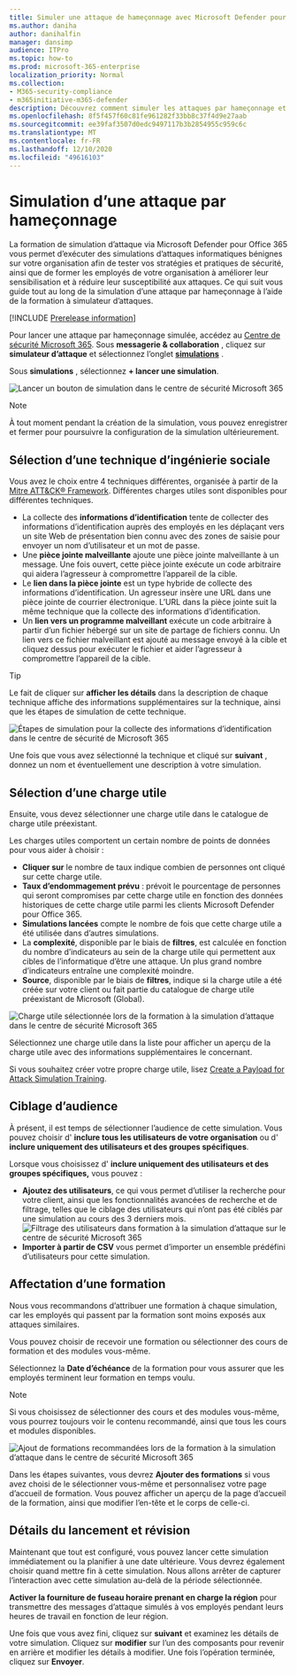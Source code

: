```yaml
---
title: Simuler une attaque de hameçonnage avec Microsoft Defender pour
ms.author: daniha
author: danihalfin
manager: dansimp
audience: ITPro
ms.topic: how-to
ms.prod: microsoft-365-enterprise
localization_priority: Normal
ms.collection:
- M365-security-compliance
- m365initiative-m365-defender
description: Découvrez comment simuler les attaques par hameçonnage et former vos utilisateurs à la prévention du hameçonnage avec la formation à la simulation d’attaque de Microsoft Defender pour Office 365.
ms.openlocfilehash: 8f5f457f60c81fe961282f33bb8c37f4d9e27aab
ms.sourcegitcommit: ee39faf3507d0edc9497117b3b2854955c959c6c
ms.translationtype: MT
ms.contentlocale: fr-FR
ms.lasthandoff: 12/10/2020
ms.locfileid: "49616103"
---
```

# <a name="simulate-a-phishing-attack"></a>Simulation d’une attaque par hameçonnage

La formation de simulation d’attaque via Microsoft Defender pour Office 365 vous permet d’exécuter des simulations d’attaques informatiques bénignes sur votre organisation afin de tester vos stratégies et pratiques de sécurité, ainsi que de former les employés de votre organisation à améliorer leur sensibilisation et à réduire leur susceptibilité aux attaques. Ce qui suit vous guide tout au long de la simulation d’une attaque par hameçonnage à l’aide de la formation à simulateur d’attaques.

[!INCLUDE [Prerelease information](../includes/prerelease.md)]

Pour lancer une attaque par hameçonnage simulée, accédez au [Centre de sécurité Microsoft 365](https://security.microsoft.com/). Sous **messagerie & collaboration** , cliquez sur **simulateur d’attaque** et sélectionnez l’onglet [**simulations**](https://security.microsoft.com/attacksimulator?viewid=simulations) .

Sous **simulations** , sélectionnez **+ lancer une simulation**.

![Lancer un bouton de simulation dans le centre de sécurité Microsoft 365](../../media/attack-sim-preview-launch.png)

> [!NOTE]
> À tout moment pendant la création de la simulation, vous pouvez enregistrer et fermer pour poursuivre la configuration de la simulation ultérieurement.

## <a name="selecting-a-social-engineering-technique"></a>Sélection d’une technique d’ingénierie sociale

Vous avez le choix entre 4 techniques différentes, organisée à partir de la [Mitre ATT&CK® Framework](https://attack.mitre.org/techniques/enterprise/). Différentes charges utiles sont disponibles pour différentes techniques.

- La collecte des **informations d’identification** tente de collecter des informations d’identification auprès des employés en les déplaçant vers un site Web de présentation bien connu avec des zones de saisie pour envoyer un nom d’utilisateur et un mot de passe.
- Une **pièce jointe malveillante** ajoute une pièce jointe malveillante à un message. Une fois ouvert, cette pièce jointe exécute un code arbitraire qui aidera l’agresseur à compromettre l’appareil de la cible.
- Le **lien dans la pièce jointe** est un type hybride de collecte des informations d’identification. Un agresseur insère une URL dans une pièce jointe de courrier électronique. L’URL dans la pièce jointe suit la même technique que la collecte des informations d’identification.
- Un **lien vers un programme malveillant** exécute un code arbitraire à partir d’un fichier hébergé sur un site de partage de fichiers connu. Un lien vers ce fichier malveillant est ajouté au message envoyé à la cible et cliquez dessus pour exécuter le fichier et aider l’agresseur à compromettre l’appareil de la cible.

> [!TIP]
> Le fait de cliquer sur **afficher les détails** dans la description de chaque technique affiche des informations supplémentaires sur la technique, ainsi que les étapes de simulation de cette technique.
>
> ![Étapes de simulation pour la collecte des informations d’identification dans le centre de sécurité de Microsoft 365](../../media/attack-sim-preview-sim-steps.png)

Une fois que vous avez sélectionné la technique et cliqué sur **suivant** , donnez un nom et éventuellement une description à votre simulation.

## <a name="selecting-a-payload"></a>Sélection d’une charge utile

Ensuite, vous devez sélectionner une charge utile dans le catalogue de charge utile préexistant.

Les charges utiles comportent un certain nombre de points de données pour vous aider à choisir :

- **Cliquer sur** le nombre de taux indique combien de personnes ont cliqué sur cette charge utile.
- **Taux d’endommagement prévu** : prévoit le pourcentage de personnes qui seront compromises par cette charge utile en fonction des données historiques de cette charge utile parmi les clients Microsoft Defender pour Office 365.
- **Simulations lancées** compte le nombre de fois que cette charge utile a été utilisée dans d’autres simulations.
- La **complexité**, disponible par le biais de **filtres**, est calculée en fonction du nombre d’indicateurs au sein de la charge utile qui permettent aux cibles de l’informatique d’être une attaque. Un plus grand nombre d’indicateurs entraîne une complexité moindre.
- **Source**, disponible par le biais de **filtres**, indique si la charge utile a été créée sur votre client ou fait partie du catalogue de charge utile préexistant de Microsoft (Global).

![Charge utile sélectionnée lors de la formation à la simulation d’attaque dans le centre de sécurité Microsoft 365](../../media/attack-sim-preview-select-payload.png)

Sélectionnez une charge utile dans la liste pour afficher un aperçu de la charge utile avec des informations supplémentaires le concernant.

Si vous souhaitez créer votre propre charge utile, lisez [Create a Payload for Attack Simulation Training](attack-simulation-training-payloads.md).

## <a name="audience-targeting"></a>Ciblage d’audience

À présent, il est temps de sélectionner l’audience de cette simulation. Vous pouvez choisir d' **inclure tous les utilisateurs de votre organisation** ou d' **inclure uniquement des utilisateurs et des groupes spécifiques**.

Lorsque vous choisissez d' **inclure uniquement des utilisateurs et des groupes spécifiques,** vous pouvez :

- **Ajoutez des utilisateurs**, ce qui vous permet d’utiliser la recherche pour votre client, ainsi que les fonctionnalités avancées de recherche et de filtrage, telles que le ciblage des utilisateurs qui n’ont pas été ciblés par une simulation au cours des 3 derniers mois.
  ![Filtrage des utilisateurs dans formation à la simulation d’attaque sur le centre de sécurité Microsoft 365](../../media/attack-sim-preview-user-targeting.png)
- **Importer à partir de CSV** vous permet d’importer un ensemble prédéfini d’utilisateurs pour cette simulation.

## <a name="assigning-training"></a>Affectation d’une formation

Nous vous recommandons d’attribuer une formation à chaque simulation, car les employés qui passent par la formation sont moins exposés aux attaques similaires.

Vous pouvez choisir de recevoir une formation ou sélectionner des cours de formation et des modules vous-même.

Sélectionnez la **Date d’échéance** de la formation pour vous assurer que les employés terminent leur formation en temps voulu.

> [!NOTE]
> Si vous choisissez de sélectionner des cours et des modules vous-même, vous pourrez toujours voir le contenu recommandé, ainsi que tous les cours et modules disponibles.
>
> ![Ajout de formations recommandées lors de la formation à la simulation d’attaque dans le centre de sécurité Microsoft 365](../../media/attack-sim-preview-add-training.png)

Dans les étapes suivantes, vous devrez **Ajouter des formations** si vous avez choisi de le sélectionner vous-même et personnalisez votre page d’accueil de formation. Vous pouvez afficher un aperçu de la page d’accueil de la formation, ainsi que modifier l’en-tête et le corps de celle-ci.

## <a name="launch-details-and-review"></a>Détails du lancement et révision

Maintenant que tout est configuré, vous pouvez lancer cette simulation immédiatement ou la planifier à une date ultérieure. Vous devrez également choisir quand mettre fin à cette simulation. Nous allons arrêter de capturer l’interaction avec cette simulation au-delà de la période sélectionnée.

**Activer la fourniture de fuseau horaire prenant en charge la région** pour transmettre des messages d’attaque simulés à vos employés pendant leurs heures de travail en fonction de leur région.

Une fois que vous avez fini, cliquez sur **suivant** et examinez les détails de votre simulation. Cliquez sur **modifier** sur l’un des composants pour revenir en arrière et modifier les détails à modifier. Une fois l’opération terminée, cliquez sur **Envoyer**.
